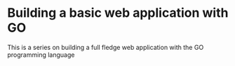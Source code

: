 # Building a basic web application with GO

This is a series on building a full fledge web application with the GO programming language
